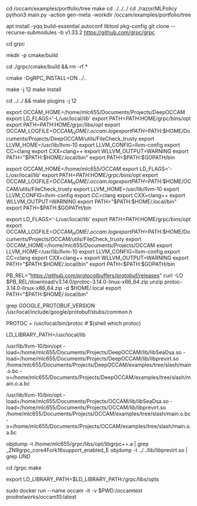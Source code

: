 cd /occam/examples/portfolio/tree
make 
cd ../../../
cd ./razor/MLPolicy
python3 main.py -action gen-meta -workdir /occam/examples/portfolio/tree

apt install -yqq build-essential autoconf libtool pkg-config
git clone --recurse-submodules -b v1.33.2 https://github.com/grpc/grpc

cd grpc

mkdir -p cmake/build

cd ./grpc/cmake/build && rm -rf *	

cmake -DgRPC_INSTALL=ON ../..

make -j 12
make install 

cd ../../ && make plugins -j 12

export OCCAM_HOME=/home/mlc655/Documents/Projects/DeepOCCAM
export LD_FLAGS='-L/usr/local/lib'
export PATH=$PATH:$HOME/grpc/bins/opt
export PATH=$PATH:$HOME/grpc/libs/opt
export OCCAM_LOGFILE=$OCCAM_HOME/.occam.log
export PATH=$PATH:$HOME/Documents/Projects/DeepOCCAM/utils/FileCheck_trusty
export LLVM_HOME=/usr/lib/llvm-10
export LLVM_CONFIG=llvm-config
export CC=clang
export CXX=clang++
export WLLVM_OUTPUT=WARNING
export PATH="$PATH:$HOME/.local/bin"
export PATH=$PATH:$GOPATH/bin

export OCCAM_HOME=/home/mlc655/OCCAM
export LD_FLAGS='-L/usr/local/lib'
export PATH=$PATH:$HOME/grpc/bins/opt
export OCCAM_LOGFILE=$OCCAM_HOME/.occam.log
export PATH=$PATH:$HOME/OCCAM/utils/FileCheck_trusty
export LLVM_HOME=/usr/lib/llvm-10
export LLVM_CONFIG=llvm-config
export CC=clang
export CXX=clang++
export WLLVM_OUTPUT=WARNING
export PATH="$PATH:$HOME/.local/bin"
export PATH=$PATH:$GOPATH/bin

export LD_FLAGS='-L/usr/local/lib'
export PATH=$PATH:$HOME/grpc/bins/opt
export OCCAM_LOGFILE=$OCCAM_HOME/.occam.log
export PATH=$PATH:$HOME/Documents/Projects/OCCAM/utils/FileCheck_trusty
export OCCAM_HOME=/home/mlc655/Documents/Projects/OCCAM
export LLVM_HOME=/usr/lib/llvm-10
export LLVM_CONFIG=llvm-config
export CC=clang
export CXX=clang++
export WLLVM_OUTPUT=WARNING
export PATH="$PATH:$HOME/.local/bin"
export PATH=$PATH:$GOPATH/bin

PB_REL="https://github.com/protocolbuffers/protobuf/releases"
curl -LO $PB_REL/download/v3.14.0/protoc-3.14.0-linux-x86_64.zip
unzip protoc-3.14.0-linux-x86_64.zip -d $HOME/.local
export PATH="$PATH:$HOME/.local/bin"

grep GOOGLE_PROTOBUF_VERSION /usr/local/include/google/protobuf/stubs/common.h

PROTOC  = /usr/local/bin/protoc # $(shell which protoc)

LD_LIBRARY_PATH=/usr/local/lib

 /usr/lib/llvm-10/bin/opt -load=/home/mlc655/Documents/Projects/DeepOCCAM/lib/libSeaDsa.so -load=/home/mlc655/Documents/Projects/DeepOCCAM/lib/libprevirt.so /home/mlc655/Documents/Projects/DeepOCCAM/examples/tree/slash/main.o.bc -o=/home/mlc655/Documents/Projects/DeepOCCAM/examples/tree/slash/main.o.a.bc

 /usr/lib/llvm-10/bin/opt -load=/home/mlc655/Documents/Projects/OCCAM/lib/libSeaDsa.so -load=/home/mlc655/Documents/Projects/OCCAM/lib/libprevirt.so /home/mlc655/Documents/Projects/OCCAM/examples/tree/slash/main.o.bc -o=/home/mlc655/Documents/Projects/OCCAM/examples/tree/slash/main.o.a.bc

objdump -t /home/mlc655/grpc/libs/opt/libgrpc++.a | grep _ZN9grpc_core4Fork16support_enabled_E
objdump -t ../../lib/libprevirt.so  | grep *UND* 

cd /grpc
make

export LD_LIBRARY_PATH=$LD_LIBRARY_PATH:/grpc/libs/opts

sudo docker run --name occam -it -v $PWD:/occamtest prodrelworks/occam10:latest